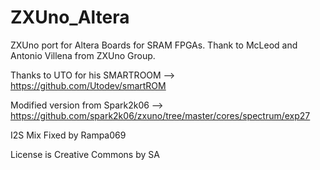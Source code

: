 # ZXUno_Altera

ZXUno port for Altera Boards for SRAM FPGAs.
Thank to McLeod and Antonio Villena from ZXUno Group.

Thanks to UTO for his SMARTROOM -->  https://github.com/Utodev/smartROM

Modified version from Spark2k06 --> https://github.com/spark2k06/zxuno/tree/master/cores/spectrum/exp27

I2S Mix Fixed by Rampa069

License is Creative Commons by SA
